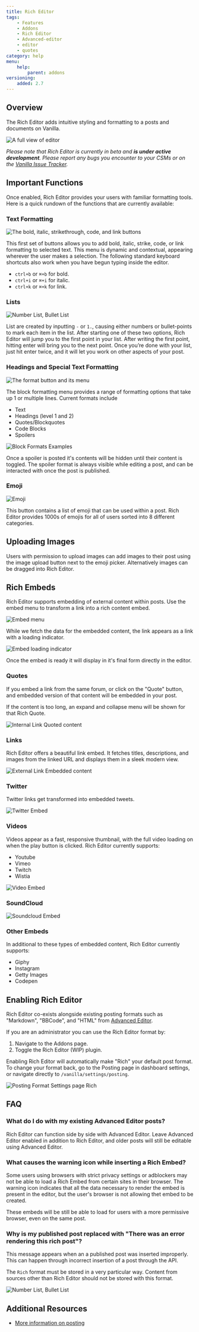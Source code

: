 ```yaml
---
title: Rich Editor
tags:
    - Features
    - Addons
    - Rich Editor
    - Advanced-editor
    - editor
    - quotes
category: help
menu:
    help:
        parent: addons
versioning:
    added: 2.7
---
```


## Overview

The Rich Editor adds intuitive styling and formatting to a posts and documents on Vanilla.

![A full view of editor](/img/help/addons/rich-editor/editor-view.png)

_Please note that Rich Editor is currently in beta and **is under active development**. Please report any bugs you encounter to your CSMs or on the [Vanilla Issue Tracker](https://github.com/vanilla/vanilla/issues)._

## Important Functions

Once enabled, Rich Editor provides your users with familiar formatting tools. Here is a quick rundown of the functions that are currently available:

### Text Formatting

![The bold, italic, strikethrough, code, and link buttons](/img/help/addons/rich-editor/inline-formats.png)

This first set of buttons allows you to add bold, italic, strike, code, or link formatting to selected text. This menu is dynamic and contextual, appearing wherever the user makes a selection. The following standard keyboard shortcuts also work when you have begun typing inside the editor.

-  `ctrl+b` or `⌘+b` for bold.
-  `ctrl+i` or `⌘+i` for italic.
-  `ctrl+k` or `⌘+k` for link.

### Lists

![Number List, Bullet List](/img/help/addons/rich-editor/lists.png)

List are created by inputting `-` or `1.`, causing either numbers or bullet-points to mark each item in the list. After starting one of these two options, Rich Editor will jump you to the first point in your list. After writing the first point, hitting enter will bring you to the next point. Once you’re done with your list, just hit enter twice, and it will let you work on other aspects of your post.

### Headings and Special Text Formatting

![The format button and its menu](/img/help/addons/rich-editor/paragraph-menu.png)

The block formatting menu provides a range of formatting options that take up 1 or multiple lines. Current formats include

-   Text
-   Headings (level 1 and 2)
-   Quotes/Blockquotes
-   Code Blocks
-   Spoilers

![Block Formats Examples](/img/help/addons/rich-editor/block-formats.png)

Once a spoiler is posted it's contents will be hidden until their content is toggled. The spoiler format is always visible while editing a post, and can be interacted with once the post is published.

### Emoji

![Emoji](/img/help/addons/rich-editor/emojis.png)

This button contains a list of emoji that can be used within a post. Rich Editor provides 1000s of emojis for all of users sorted into 8 different categories.

## Uploading Images

Users with permission to upload images can add images to their post using the image upload button next to the emoji picker. Alternatively images can be dragged into Rich Editor.

## Rich Embeds

Rich Editor supports embedding of external content within posts. Use the embed menu to transform a link into a rich content embed.

![Embed menu](/img/help/addons/rich-editor/embed-menu.png)

While we fetch the data for the embedded content, the link appears as a link with a loading indicator.

![Embed loading indicator](/img/help/addons/rich-editor/embed-loading.png)

Once the embed is ready it will display in it's final form directly in the editor.

### Quotes

If you embed a link from the same forum, or click on the "Quote" button, and embedded version of that content will be embedded in your post.

If the content is too long, an expand and collapse menu will be shown for that Rich Quote.

![Internal Link Quoted content](/img/help/addons/rich-editor/embed-quote.png)

### Links

Rich Editor offers a beautiful link embed. It fetches titles, descriptions, and images from the linked URL and displays them in a sleek modern view.

![External Link Embedded content](/img/help/addons/rich-editor/embed-site.png)

### Twitter

Twitter links get transformed into embedded tweets.

![Twitter Embed](/img/help/addons/rich-editor/embed-twitter.png)

### Videos

Videos appear as a fast, responsive thumbnail, with the full video loading on when the play button is clicked. Rich Editor currently supports:

-   Youtube
-   Vimeo
-   Twitch
-   Wistia

![Video Embed](/img/help/addons/rich-editor/embed-video.png)

### SoundCloud

![Soundcloud Embed](/img/help/addons/rich-editor/embed-soundcloud.png)

### Other Embeds

In additional to these types of embedded content, Rich Editor currently supports:

-   Giphy
-   Instagram
-   Getty Images
-   Codepen

## Enabling Rich Editor

Rich Editor co-exists alongside existing posting formats such as "Markdown", "BBCode", and "HTML" from [Advanced Editor](/help/addons/advanced-editor).

If you are an administrator you can use the Rich Editor format by:

1. Navigate to the Addons page.
2. Toggle the Rich Editor (WIP) plugin.

Enabling Rich Editor will automatically make "Rich" your default post format. To change your format back, go to the Posting page in dashboard settings, or navigate directly to `/vanilla/settings/posting`.

![Posting Format Settings page Rich](/img/help/addons/rich-editor/post-format-rich.png)

## FAQ

### What do I do with my existing Advanced Editor posts?

Rich Editor can function side by side with Advanced Editor. Leave Advanced Editor enabled in addition to Rich Editor, and older posts will still be editable using Advanced Editor.

### What causes the warning icon while inserting a Rich Embed?

Some users using browsers with strict privacy settings or adblockers may not be able to load a Rich Embed from certain sites in their browser. The warning icon indicates that all the data necessary to render the embed is present in the editor, but the user's browser is not allowing thet embed to be created.

These embeds will be still be able to load for users with a more permissive browser, even on the same post.

### Why is my published post replaced with "There was an error rendering this rich post"?

This message appears when an a published post was inserted improperly. This can happen through incorrect insertion of a post through the API.

The `Rich` format must be stored in a very particular way. Content from sources other than Rich Editor should not be stored with this format.

![Number List, Bullet List](/img/help/addons/rich-editor/rich-render-error.png)


## Additional Resources

-   [More information on posting](http://docs.vanillaforums.com/help/posting/)
